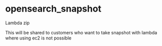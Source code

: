 # opensearch_snapshot
Lambda zip

This will be shared to customers who want to take snapshot with lambda where using ec2 is not possible
